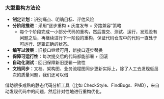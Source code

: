 ### 大型重构方法论
- **制定计划**：识别痛点、明确目标、评估风险
- **分阶段推进**：采用“逐步重构 + 灰度发布 + 旁路兼容”策略
	- 每个个阶段完成一小部分代码的重构，然后提交、测试、运行，发现没有问题之后，再继续进行下一阶段的重构，保证代码仓库中的代码一直处于可运行、逻辑正确的状态。
- **编写过渡层**：旧接口继续可用，新接口逐步替换
- **保障可运行性**：每次提交后的代码都能部署 + 回滚
- **自动化测试**：回归保障新旧逻辑一致性
- **文档同步**：文档、架构图、业务流程图同步更新实际上，除了人工去发现低层次的质量问题，我们还可以借

借助很多成熟的静态代码分析工具（比如 CheckStyle、FindBugs、PMD），来自动发现代码中的问题，然后针对性地进行重构优化。